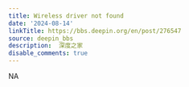 ```yaml
---
title: Wireless driver not found
date: '2024-08-14'
linkTitle: https://bbs.deepin.org/en/post/276547
source: deepin_bbs
description:  深度之家 
disable_comments: true
---
```

NA
